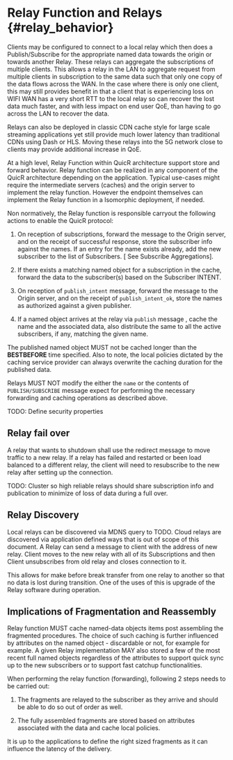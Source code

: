 # Relay Function and Relays {#relay_behavior}

Clients may be configured to connect to a local relay which then does a 
Publish/Subscribe for the appropriate named data towards the origin or 
towards another Relay. These relays can aggregate the subscriptions of 
multiple clients. This allows a relay in the LAN to aggregate request from 
multiple clients in subscription to the same data such that only one copy of 
the data flows across the WAN. In the case where there is only one client, 
this may still provides benefit in that a client that is experiencing loss 
on WIFI WAN has a very short RTT to the local relay so can recover the lost 
data much faster, and with less impact on end user QoE, than having to go 
across the LAN to recover the data.

Relays can also be deployed in classic CDN cache style for large scale 
streaming applications yet still provide much lower latency than traditional 
CDNs using Dash or HLS. Moving these relays into the 5G network close to 
clients may provide additional increase in QoE.

At a high level, Relay Function within QuicR architecture support store and 
forward behavior. Relay function can be realized in any component of the 
QuicR architecture depending on the application. Typical use-cases might 
require the intermediate servers (caches) and the origin server to implement 
the relay function. However the endpoint themselves can implement the Relay 
function in a Isomorphic deployment, if needed.

Non normatively, the Relay function is responsible carryout the following 
actions to enable the QuicR protocol:

1. On reception of subscriptions, forward the message to the 
Origin server, and on the receipt of successful response, store the 
subscriber info against the names. If an entry for the name exists already, 
add the new subscriber to the list of Subscribers. [ See Subscribe Aggregations]. 

2. If there exists a matching named object for a subscription in the cache, 
forward the data to the subscriber(s) based on the Subscriber INTENT. 

3. On reception of `publish_intent` message, forward the
 message to the Origin server, and on the receipt of 
 ` publish_intent_ok `, store the names as authorized against a 
 given publisher.

4. If a named object arrives at the relay via `publish` message , 
cache the name and the associated data, also distribute the same to 
all the active subscribers, if any, matching the given name.

The published named object MUST not be cached longer than the 
__BESTBEFORE__ time specified. Also to note, the 
local policies dictated by the caching service provider can always 
overwrite the caching duration for the published data.

Relays MUST NOT modify the either the `name` or the contents of 
` PUBLISH/SUBSCRIBE` message expect for performing the necessary 
forwarding and caching operations as described above.

TODO: Define security properties

## Relay fail over

A relay that wants to shutdown shall use the redirect message to move traffic 
to a new relay. If a relay has failed and restarted or been load balanced 
to a different relay, the client will need to resubscribe to the new relay 
after setting up the connection.

TODO: Cluster so high reliable relays should share subscription info and 
publication to minimize of loss of data during a full over.

## Relay Discovery

Local relays can be discovered via MDNS query to TODO. Cloud relays 
are discovered via application defined ways that is out of scope 
of this document. A Relay can send a message to client with the 
address of new relay. Client moves to the new relay with all of its 
Subscriptions and then Client unsubscribes from old relay and closes 
connection to it.

This allows for make before break transfer from one relay to another 
so that no data is lost during transition. One of the uses of this 
is upgrade of the Relay software during operation.

## Implications of Fragmentation and Reassembly


Relay function MUST cache named-data objects items post  assembling the 
fragmented procedures. The choice of such caching is further influenced by 
attributes on the named object - discardable or not, for example 
for example. A given Relay implementation MAY also stored a few 
of the most recent full named objects regardless of the attributes 
to support quick sync up to the new subscribers or to support fast 
catchup functionalities.

When performing the relay function (forwarding), following 2 steps 
needs to be carried out:

1. The fragments are relayed to the subscriber as they arrive
and should be able to do so out of order as well.

2. The fully assembled fragments are stored based on attributes
 associated with the data and cache local policies.

It is up to the applications to define the right sized fragments 
as it can influence the latency of the delivery.
